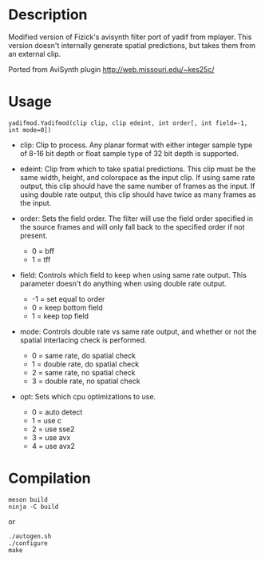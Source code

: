 Description
===========

Modified version of Fizick's avisynth filter port of yadif from mplayer. This version doesn't internally generate spatial predictions, but takes them from an external clip.

Ported from AviSynth plugin http://web.missouri.edu/~kes25c/


Usage
=====

    yadifmod.Yadifmod(clip clip, clip edeint, int order[, int field=-1, int mode=0])

* clip: Clip to process. Any planar format with either integer sample type of 8-16 bit depth or float sample type of 32 bit depth is supported.

* edeint: Clip from which to take spatial predictions. This clip must be the same width, height, and colorspace as the input clip. If using same rate output, this clip should have the same number of frames as the input. If using double rate output, this clip should have twice as many frames as the input.

* order: Sets the field order. The filter will use the field order specified in the source frames and will only fall back to the specified order if not present.
  * 0 = bff
  * 1 = tff

* field: Controls which field to keep when using same rate output. This parameter doesn't do anything when using double rate output.
  * -1 = set equal to order
  * 0 = keep bottom field
  * 1 = keep top field

* mode: Controls double rate vs same rate output, and whether or not the spatial interlacing check is performed.
  * 0 = same rate, do spatial check
  * 1 = double rate, do spatial check
  * 2 = same rate, no spatial check
  * 3 = double rate, no spatial check

* opt: Sets which cpu optimizations to use.
  * 0 = auto detect
  * 1 = use c
  * 2 = use sse2
  * 3 = use avx
  * 4 = use avx2


Compilation
===========

```
meson build
ninja -C build
```

or

```
./autogen.sh
./configure
make
```
